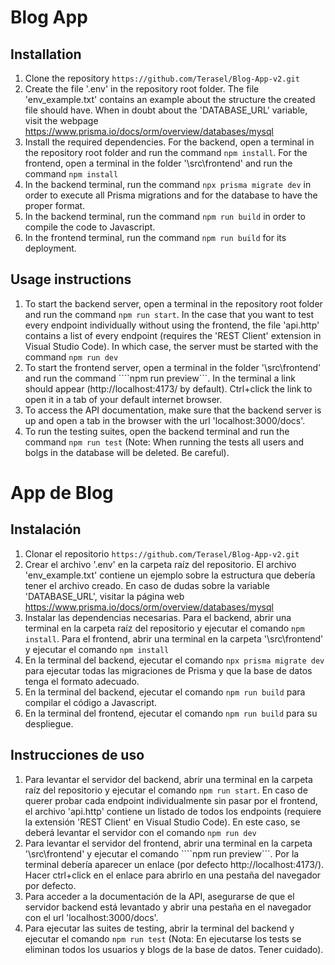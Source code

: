 # Blog App

## Installation

1. Clone the repository
   ```https://github.com/Terasel/Blog-App-v2.git```
2. Create the file '.env' in the repository root folder. The file 'env_example.txt' contains an example about the structure the created file should have. When in doubt about the 'DATABASE_URL' variable, visit the webpage https://www.prisma.io/docs/orm/overview/databases/mysql
3. Install the required dependencies. For the backend, open a terminal in the repository root folder and run the command ```npm install```. For the frontend, open a terminal in the folder '\src\frontend' and run the command ```npm install```
4. In the backend terminal, run the command ```npx prisma migrate dev``` in order to execute all Prisma migrations and for the database to have the proper format.
5. In the backend terminal, run the command ```npm run build``` in order to compile the code to Javascript.
6. In the frontend terminal, run the command ```npm run build``` for its deployment.

## Usage instructions
1. To start the backend server, open a terminal in the repository root folder and run the command ```npm run start```. In the case that you want to test every endpoint individually without using the frontend, the file 'api.http' contains a list of every endpoint (requires the 'REST Client' extension in Visual Studio Code). In which case, the server must be started with the command ```npm run dev```
2. To start the frontend server, open a terminal in the folder '\src\frontend' and run the command ````npm run preview```. In the terminal a link should appear (http://localhost:4173/ by default). Ctrl+click the link to open it in a tab of your default internet browser.
3. To access the API documentation, make sure that the backend server is up and open a tab in the browser with the url 'localhost:3000/docs'.
4. To run the testing suites, open the backend terminal and run the command ```npm run test``` (Note: When running the tests all users and bolgs in the database will be deleted. Be careful).





# App de Blog

## Instalación

1. Clonar el repositorio
   ```https://github.com/Terasel/Blog-App-v2.git```
2. Crear el archivo '.env' en la carpeta raíz del repositorio. El archivo 'env_example.txt' contiene un ejemplo sobre la estructura que debería tener el archivo creado. En caso de dudas sobre la variable 'DATABASE_URL', visitar la página web https://www.prisma.io/docs/orm/overview/databases/mysql
3. Instalar las dependencias necesarias. Para el backend, abrir una terminal en la carpeta raíz del repositorio y ejecutar el comando ```npm install```. Para el frontend, abrir una terminal en la carpeta '\src\frontend' y ejecutar el comando ```npm install```
4. En la terminal del backend, ejecutar el comando ```npx prisma migrate dev``` para ejecutar todas las migraciones de Prisma y que la base de datos tenga el formato adecuado.
5. En la terminal del backend, ejecutar el comando ```npm run build``` para compilar el código a Javascript.
6. En la terminal del frontend, ejecutar el comando ```npm run build``` para su despliegue.

## Instrucciones de uso
1. Para levantar el servidor del backend, abrir una terminal en la carpeta raíz del repositorio y ejecutar el comando ```npm run start```. En caso de querer probar cada endpoint individualmente sin pasar por el frontend, el archivo 'api.http' contiene un listado de todos los endpoints (requiere la extensión 'REST Client' en Visual Studio Code). En este caso, se deberá levantar el servidor con el comando ```npm run dev```
2. Para levantar el servidor del frontend, abrir una terminal en la carpeta '\src\frontend' y ejecutar el comando ````npm run preview```. Por la terminal debería aparecer un enlace (por defecto http://localhost:4173/). Hacer ctrl+click en el enlace para abrirlo en una pestaña del navegador por defecto.
3. Para acceder a la documentación de la API, asegurarse de que el servidor backend está levantado y abrir una pestaña en el navegador con el url 'localhost:3000/docs'.
4. Para ejecutar las suites de testing, abrir la terminal del backend y ejecutar el comando ```npm run test``` (Nota: En ejecutarse los tests se eliminan todos los usuarios y blogs de la base de datos. Tener cuidado).
